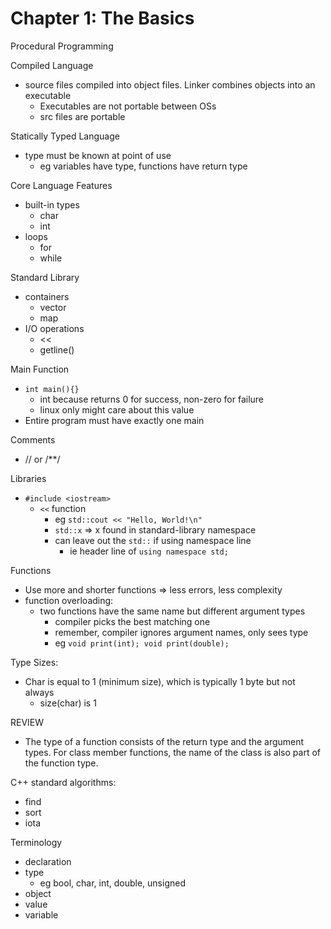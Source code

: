# Chapter 1: The Basics

Procedural Programming

Compiled Language
- source files compiled into object files. Linker combines objects into an executable
  - Executables are not portable between OSs
  - src files are portable

Statically Typed Language
- type must be known at point of use
  - eg variables have type, functions have return type

Core Language Features
- built-in types
  - char
  - int
- loops
  - for
  - while

Standard Library
- containers
  - vector
  - map
- I/O operations
  - <<
  - getline()

Main Function
- `int main(){}`
  - int because returns 0 for success, non-zero for failure
  - linux only might care about this value
- Entire program must have exactly one main


Comments
- // or /**/

Libraries
- `#include <iostream>`
  - `<<` function
    - eg `std::cout << "Hello, World!\n"`
    - `std::x` => x found in standard-library namespace
    - can leave out the `std::` if using namespace line
        - ie header line of `using namespace std;`

Functions
- Use more and shorter functions => less errors, less complexity
- function overloading:
  - two functions have the same name but different argument types
    - compiler picks the best matching one
    - remember, compiler ignores argument names, only sees type
    - eg `void print(int); void print(double);`

Type Sizes:
- Char is equal to 1 (minimum size), which is typically 1 byte but not always
  - size(char) is 1

REVIEW
- The type of a function consists of the return type and the argument types. For class member functions, the name of the class is also part of the function type.

C++ standard algorithms:
- find
- sort
- iota



Terminology
- declaration
- type
  - eg bool, char, int, double, unsigned
- object
- value
- variable